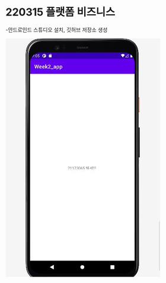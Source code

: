 # 220315 플랫폼 비즈니스
-안드로인드 스튜디오 설치, 깃허브 저장소 생성

<img width="" height="" src="./pic/220315.jpg"></img>
